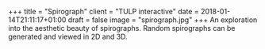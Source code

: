 +++
title = "Spirograph"
client = "TULP interactive"
date = 2018-01-14T21:11:17+01:00
draft = false
image = "spirograph.jpg"
+++
An exploration into the aesthetic beauty of spirographs. Random spirographs can be generated and viewed in 2D and 3D.